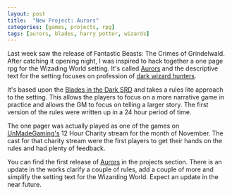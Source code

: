 ```yaml
---
layout: post
title:  "New Project: Aurors"
categories: [games, projects, rpg]
tags: [aurors, blades, harry potter, wizards]
---
```


Last week saw the release of Fantastic Beasts: The Crimes of Grindelwald. After catching it opening night, I was inspired to hack together a one page rpg for the Wizading World setting. It's called [Aurors](/projects/aurors/aurors.html) and the descriptive text for the setting focuses on profession of [dark wizard hunters](http://harrypotter.wikia.com/wiki/Auror).

It's based upon the [Blades in the Dark SRD](https://bladesinthedark.com) and takes a rules lite approach to the setting. This allows the players to focus on a more narrative game in practice and allows the GM to focus on telling a larger story. The first version of the rules were written up in a 24 hour period of time.

The one pager was actually played as one of the games on [UnMadeGaming's](https://twitch.tv/unmadegaming) 12 Hour Charity stream for the month of November. The cast for that charity stream were the first players to get their hands on the rules and had plenty of feedback.

You can find the first release of [Aurors](/projects/aurors/aurors.html) in the projects section. There is an update in the works clarify a couple of rules, add a couple of more and simplify the setting text for the Wizarding World. Expect an update in the near future.
